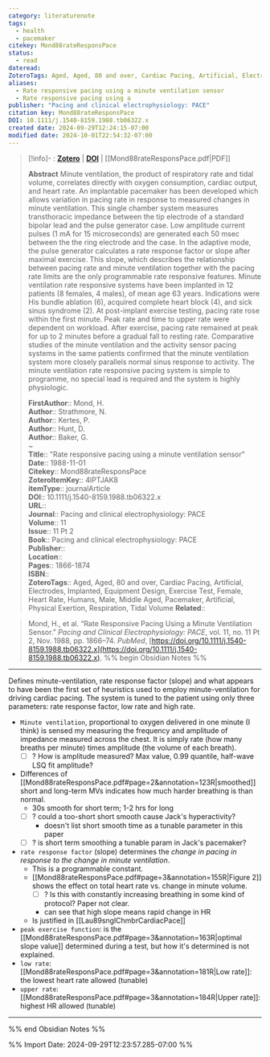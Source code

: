 ```yaml
---
category: literaturenote
tags:
  - health
  - pacemaker
citekey: Mond88rateResponsPace
status:
  - read
dateread: 
ZoteroTags: Aged, Aged, 80 and over, Cardiac Pacing, Artificial, Electrodes, Implanted, Equipment Design, Exercise Test, Female, Heart Rate, Humans, Male, Middle Aged, Pacemaker, Artificial, Physical Exertion, Respiration, Tidal Volume
aliases:
  - Rate responsive pacing using a minute ventilation sensor
  - Rate responsive pacing using a
publisher: "Pacing and clinical electrophysiology: PACE"
citation key: Mond88rateResponsPace
DOI: 10.1111/j.1540-8159.1988.tb06322.x
created date: 2024-09-29T12:24:15-07:00
modified date: 2024-10-01T22:54:32-07:00
---
```


> [!info]- : [**Zotero**](zotero://select/library/items/4IPTJAK8)  | [**DOI**](https://doi.org/10.1111/j.1540-8159.1988.tb06322.x)  | [[Mond88rateResponsPace.pdf|PDF]]
>
> 
> **Abstract**
> Minute ventilation, the product of respiratory rate and tidal volume, correlates directly with oxygen consumption, cardiac output, and heart rate. An implantable pacemaker has been developed which allows variation in pacing rate in response to measured changes in minute ventilation. This single chamber system measures transthoracic impedance between the tip electrode of a standard bipolar lead and the pulse generator case. Low amplitude current pulses (1 mA for 15 microseconds) are generated each 50 msec between the the ring electrode and the case. In the adaptive mode, the pulse generator calculates a rate response factor or slope after maximal exercise. This slope, which describes the relationship between pacing rate and minute ventilation together with the pacing rate limits are the only programmable rate responsive features. Minute ventilation rate responsive systems have been implanted in 12 patients (8 females, 4 males), of mean age 63 years. Indications were His bundle ablation (6), acquired complete heart block (4), and sick sinus syndrome (2). At post-implant exercise testing, pacing rate rose within the first minute. Peak rate and time to upper rate were dependent on workload. After exercise, pacing rate remained at peak for up to 2 minutes before a gradual fall to resting rate. Comparative studies of the minute ventilation and the activity sensor pacing systems in the same patients confirmed that the minute ventilation system more closely parallels normal sinus response to activity. The minute ventilation rate responsive pacing system is simple to programme, no special lead is required and the system is highly physiologic.
> 
> 
> **FirstAuthor**:: Mond, H.  
> **Author**:: Strathmore, N.  
> **Author**:: Kertes, P.  
> **Author**:: Hunt, D.  
> **Author**:: Baker, G.  
~    
> **Title**:: "Rate responsive pacing using a minute ventilation sensor"  
> **Date**:: 1988-11-01  
> **Citekey**:: Mond88rateResponsPace  
> **ZoteroItemKey**:: 4IPTJAK8  
> **itemType**:: journalArticle  
> **DOI**:: 10.1111/j.1540-8159.1988.tb06322.x  
> **URL**::   
> **Journal**:: Pacing and clinical electrophysiology: PACE  
> **Volume**:: 11  
> **Issue**:: 11 Pt 2  
> **Book**:: Pacing and clinical electrophysiology: PACE  
> **Publisher**::   
> **Location**::    
> **Pages**:: 1866-1874  
> **ISBN**::   
> **ZoteroTags**:: Aged, Aged, 80 and over, Cardiac Pacing, Artificial, Electrodes, Implanted, Equipment Design, Exercise Test, Female, Heart Rate, Humans, Male, Middle Aged, Pacemaker, Artificial, Physical Exertion, Respiration, Tidal Volume
> **Related**:: 

> Mond, H., et al. “Rate Responsive Pacing Using a Minute Ventilation Sensor.” _Pacing and Clinical Electrophysiology: PACE_, vol. 11, no. 11 Pt 2, Nov. 1988, pp. 1866–74. _PubMed_, [https://doi.org/10.1111/j.1540-8159.1988.tb06322.x](https://doi.org/10.1111/j.1540-8159.1988.tb06322.x).
%% begin Obsidian Notes %%
___

Defines minute-ventilation, rate response factor (slope) and what appears to have been the first set of heuristics used to employ minute-ventilation for driving cardiac pacing. The system is tuned to the patient using only three parameters: rate response factor, low rate and high rate.

- `Minute ventilation`, proportional to oxygen delivered in one minute (I think) is sensed my measuring the frequency and amplitude of impedance measured across the chest. It is simply rate (how many breaths per minute) times amplitude (the volume of each breath).
	- [ ] ? How is amplitude measured? Max value, 0.99 quantile, half-wave LSQ fit amplitude?
- Differences of [[Mond88rateResponsPace.pdf#page=2&annotation=123R|smoothed]] short and long-term MVs indicates how much harder breathing is than normal. 
	- 30s smooth for short term; 1-2 hrs for long
	- [ ] ? could a too-short short smooth cause Jack's hyperactivity?
		- doesn't list short smooth time as a tunable parameter in this paper
	- [ ] ? is short term smoothing a tunable param in Jack's pacemaker?
- `rate response factor` (slope) determines the *change in pacing in response to the change in minute ventilation*.
	- This is a programmable constant.
	- [[Mond88rateResponsPace.pdf#page=3&annotation=155R|Figure 2]] shows the effect on total heart rate vs. change in minute volume.
		- [ ] ? Is this with constantly increasing breathing in some kind of protocol? Paper not clear.
		- can see that high slope means rapid change in HR
	- Is justified in [[Lau89snglChmbrCardiacPace]]
- `peak exercise function`: is the [[Mond88rateResponsPace.pdf#page=3&annotation=163R|optimal slope value]] determined during a test, but how it's determined is not explained.
- `low rate`: [[Mond88rateResponsPace.pdf#page=3&annotation=181R|Low rate]]: the lowest heart rate allowed (tunable)
- `upper rate`: [[Mond88rateResponsPace.pdf#page=3&annotation=184R|Upper rate]]: highest HR allowed (tunable)
___
%% end Obsidian Notes %%



%% Import Date: 2024-09-29T12:23:57.285-07:00 %%
